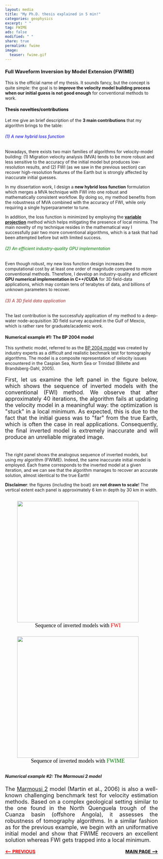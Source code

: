 ```yaml
---
layout: media
title: "My Ph.D. thesis explained in 5 min!"
categories: geophysics
excerpt: " "
tag: FWIME
ads: false
modified: " "
share: true
permalink: fwime
image:
  teaser: fwime.gif
---
```


<style>
.left, .right {
  display: inline-block;
}
</style>


<h3>Full Waveform Inversion by Model Extension (FWIME)</h3>
<p style="text-align:justify; font-size: 18px">

This is the official name of my thesis. It sounds fancy, but the concept is quite simple: the goal is to <b>improve the velocity model building process when our initial guess is not good enough</b> for conventional methods to work.

<!-- Let me give an brief description of the <b>3 main conntributions</b> that my algorithm brings to the table, and then we will see a numerical test that illustrates its potential at outperforming the current methods. -->
</p>

<h4 style="color: black">Thesis novelties/contributions</h4>
Let me give an brief description of the <b>3 main contributions</b> that my algorithm brings to the table:

<h6 style="color: blue">(1) A new hybrid loss function</h6>

Nowadays, there exists two main families of algorithms for velocity-model building: (1) Migration velocity analysis (MVA) tends to be more robust and less sensitive to the accuracy of the initial model but produces low-resolution results, and (2) FWI (as we saw in the previous section) can recover high-resolution features of the Earth but is strongly affected by inaccurate initial guesses.

In my dissertation work, I design a <b>new hybrid loss function</b> formulation which merges a MVA technique with FWI into one robust and mathematically consistent workflow. By doing so, my method benefits from the robustness of MVA combined with the accuracy of FWI, while only requiring a single hyperparameter to tune.

In addition, the loss function is minimized by employing the <a href="https://iopscience.iop.org/article/10.1088/0266-5611/19/2/201/meta" target="_blank"><b>variable projection</b></a> method which helps mitigating the presence of local minima. The main novelty of my technique resides in the mathematical way I successfully pair two more conventional algorithms, which is a task that had been attempted before but with limited success.

<h6 style="color: green">(2) An efficient industry-quality GPU implementation</h6>
Even though robust, my new loss function design increases the computational cost by at least one order of magnitude compared to more conventional methods. Therefore, I develop an industry-quality and efficient <b>GPU numerical implementation in C++/CUDA</b> for 3D field-data applications, which may contain tens of terabytes of data, and billions of unknown parameters to recover.

<h6 style="color: brown">(3) A 3D field data application</h6>
The last contribution is the successfuly application of my method to a deep-water node-acquisition 3D field survey acquired in the Gulf of Mexcio, which is rather rare for graduate/academic work.


<h4>Numerical example #1: The BP 2004 model</h4>
<p style="text-align:justify; font-size: 18px">

This synthetic model, referred to as the <a href="/papers/bp_2004_eage.pdf" target="_blank">BP 2004 model</a> was created by industry experts as a difficult and realistic bechmark test for tomography algorithms. The model is a composite representation of velocity issues encountered in the Caspian Sea, North Sea or Trinidad (Billette and Brandsberg-Dahl, 2005).<br/>
</p>
<p style="text-align:justify; font-size: 18px">
First, let us examine the left panel in the figure below, which shows the sequence of inverted models with the conventional (FWI) method. We observe that after approximately 40 iterations, the algorithm fails at updating the velocity model in a meaningful way: the optimization is "stuck" in a local minimum. As expected, this is due to the fact that the initial guess was to "far" from the true Earth, which is often the case in real applications. Consequently, the final inverted model is extremely inaccurate and will produce an unreliable migrated image. <br/><br/>

The right panel shows the analogous sequence of inverted models, but using my algorithm (FWIME). Indeed, the same inaccurate initial model is employed. Each frame corresponds to the inverted model at a given iteration, and we can see that the algorithm manages to recover an accurate solution, almost identical to the true Earth! <br/>
</p>

<p>
<b>Disclaimer</b>: the figures (including the boat) are <b>not drawn to scale</b>! The vertical extent each panel is approximately 6 km in depth by 30 km in width.
</p>

<figure class="left">
  <img class="top" src="/images/bp_fwi_new.gif" width="400"/>
  <figcaption style="height: 1.0em; text-align:center; font-size: 18px; font-family: Calibri; color: black; margin-left: 0px">Sequence of inverted models with <span style="color: red;">FWI</span></figcaption>
</figure>

<figure class="right">
  <img class="average" src="/images/bp_fwime_new.gif" width="400"/>
  <figcaption style="height: 1.0em; text-align:center; font-size: 18px; font-family: Calibri; color: black; margin-left: 0px">Sequence of inverted models with <span style="color: green;">FWIME</span></figcaption>
</figure>


<h5>Numerical example #2: The Marmousi 2 model</h5>
<p style="text-align:justify; font-size: 18px">
The <a href="/papers/marmousi2.pdf">Marmousi 2</a> model (Martin et al., 2006) is also a well-known challenging benchmark test for velocity estimation methods. Based on a complex geological setting similar to the one found in the North Quenguela trough of the Cuanza basin (offshore Angola), it assesses the robustness of tomography algorithms. In a similar fashion as for the previous example, we begin with an uniformative initial model and show that FWIME recovers an excellent solution whereas FWI gets trapped into a local minimum.
</p>

<!-- <h5>Selected publications and industry reports</h5> -->


<p>
<span style="float:left; font-size: 15px"><a href="/bottleneck"><b><span style="color: red"><-- PREVIOUS</span></b></a></span>
<span style="float:right; font-size: 15px"><a href="/fwime"><b><span style="color: black">MAIN PAGE --></span></b> </a></span>
</p>
<br/>
<br/>
